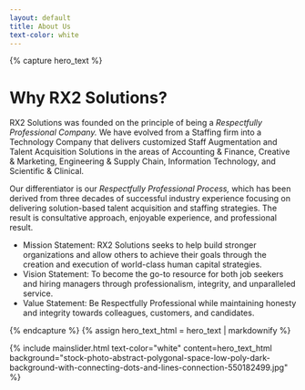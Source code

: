 ```yaml
---
layout: default
title: About Us
text-color: white
---
```

{% capture hero_text %}
# Why RX2 Solutions?
RX2 Solutions was founded on the principle of being a _Respectfully Professional Company._ We have evolved from a Staffing firm into a Technology Company that delivers customized Staff Augmentation and Talent Acquisition Solutions in the areas of Accounting & Finance, Creative & Marketing, Engineering & Supply Chain,  Information Technology, and Scientific & Clinical. 

Our differentiator is our _Respectfully Professional Process,_ which has been derived from three decades of successful industry experience focusing on delivering solution-based talent acquisition and staffing strategies. The result is consultative approach, enjoyable experience, and professional result. 

* Mission Statement:  RX2 Solutions seeks to help build stronger organizations and allow others to achieve their goals through the creation and execution of world-class human capital strategies.
* Vision Statement:  To become the go-to resource for both job seekers and hiring managers through professionalism, integrity, and unparalleled service.
* Value Statement:  Be Respectfully Professional while maintaining honesty and integrity towards colleagues, customers, and candidates.

{% endcapture %}
{% assign hero_text_html = hero_text | markdownify %}

{% include mainslider.html text-color="white" content=hero_text_html background="stock-photo-abstract-polygonal-space-low-poly-dark-background-with-connecting-dots-and-lines-connection-550182499.jpg" %}
